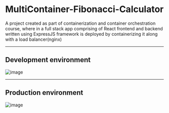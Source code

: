 # MultiContainer-Fibonacci-Calculator
A project created as part of containerization and container orchestration course, where in a full stack app comprising of React frontend and backend written using ExpressJS framework is deployed by containerizing it along with a load balancer(nginx)

-----
## Development environment
![image](https://github.com/sikehish/MultiContainer-Fibonacci-Calculator/assets/90673701/41ee3cde-990d-42ba-9c93-fa8b330d8e4f)

-----
## Production environment
![image](https://github.com/sikehish/MultiContainer-Fibonacci-Calculator/assets/90673701/ffdb8f2c-7b95-4601-9454-bbd4d786334f)




